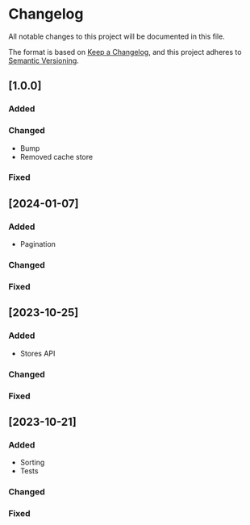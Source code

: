 # Changelog

All notable changes to this project will be documented in this file.

The format is based on [Keep a Changelog](https://keepachangelog.com/en/1.0.0/),
and this project adheres to [Semantic Versioning](https://semver.org/spec/v2.0.0.html).

## [1.0.0]
### Added
### Changed
- Bump
- Removed cache store
### Fixed

## [2024-01-07]
### Added
- Pagination
### Changed
### Fixed

## [2023-10-25]
### Added
- Stores API
### Changed
### Fixed

## [2023-10-21]
### Added
- Sorting
- Tests
### Changed
### Fixed

